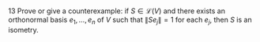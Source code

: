 13 Prove or give a counterexample: if $S \in \mathcal{L}(V)$ and there exists an orthonormal basis $e_{1}, \ldots, e_{n}$ of $V$ such that $\left\|S e_{j}\right\|=1$ for each $e_{j}$, then $S$ is an isometry.
